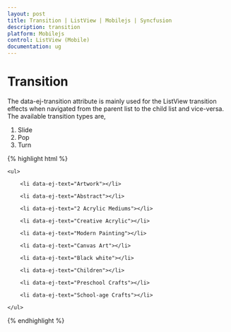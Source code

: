 ```yaml
---
layout: post
title: Transition | ListView | Mobilejs | Syncfusion
description: transition
platform: Mobilejs
control: ListView (Mobile)
documentation: ug
---
```


# Transition

The data-ej-transition attribute is mainly used for the ListView transition effects when navigated from the parent list to the child list and vice-versa. The available transition types are,

1. Slide  
2. Pop
3. Turn

{% highlight html %}

<div id="lb" data-role="ejmListView" data-ej-transition="slide">

	<ul>

		<li data-ej-text="Artwork"></li>

		<li data-ej-text="Abstract"></li>

		<li data-ej-text="2 Acrylic Mediums"></li>

		<li data-ej-text="Creative Acrylic"></li>

		<li data-ej-text="Modern Painting"></li>

		<li data-ej-text="Canvas Art"></li>

		<li data-ej-text="Black white"></li>

		<li data-ej-text="Children"></li>

		<li data-ej-text="Preschool Crafts"></li>

		<li data-ej-text="School-age Crafts"></li>

	</ul>

</div>

{% endhighlight %}